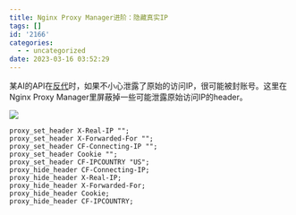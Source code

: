 ```yaml
---
title: Nginx Proxy Manager进阶：隐藏真实IP
tags: []
id: '2166'
categories:
  - - uncategorized
date: 2023-03-16 03:52:29
---
```


某AI的API在[反代](https://occdn.limour.top/2607.html)时，如果不小心泄露了原始的访问IP，很可能被封账号。这里在Nginx Proxy Manager里屏蔽掉一些可能泄露原始访问IP的header。

![](https://img.limour.top/archives_2023/2023/03/16/6412923b21b97.webp)

```nginx
proxy_set_header X-Real-IP "";
proxy_set_header X-Forwarded-For "";
proxy_set_header CF-Connecting-IP "";
proxy_set_header Cookie "";
proxy_set_header CF-IPCOUNTRY "US";
proxy_hide_header CF-Connecting-IP;
proxy_hide_header X-Real-IP;
proxy_hide_header X-Forwarded-For;
proxy_hide_header Cookie;
proxy_hide_header CF-IPCOUNTRY;
```